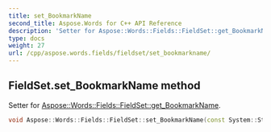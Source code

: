 ```yaml
---
title: set_BookmarkName
second_title: Aspose.Words for C++ API Reference
description: 'Setter for Aspose::Words::Fields::FieldSet::get_BookmarkName.'
type: docs
weight: 27
url: /cpp/aspose.words.fields/fieldset/set_bookmarkname/
---
```

## FieldSet.set_BookmarkName method


Setter for [Aspose::Words::Fields::FieldSet::get_BookmarkName](../get_bookmarkname/).

```cpp
void Aspose::Words::Fields::FieldSet::set_BookmarkName(const System::String &value)
```

